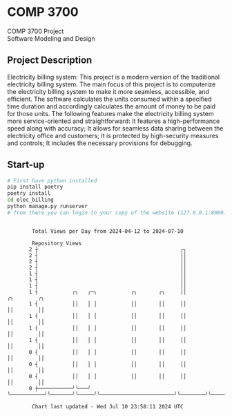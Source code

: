 # COMP 3700
COMP 3700 Project  
Software Modeling and Design
## Project Description
Electricity billing system: This project is a modern version of the traditional electricity billing system. The main focus of this project is to computerize the electricity billing system to make it more seamless, accessible, and efficient. The software calculates the units consumed within a specified time duration and accordingly calculates the amount of money to be paid for those units. The following features make the electricity billing system more service-oriented and straightforward: It features a high-performance speed along with accuracy; It allows for seamless data sharing between the electricity office and customers; It is protected by high-security measures and controls; It includes the necessary provisions for debugging.

## Start-up
```bash
# First have python installed
pip install poetry
poetry install
cd elec_billing
python manage.py runserver
# from there you can login to your copy of the website (127.0.0.1:8000), default creds are admin/admin
```

```

        Total Views per Day from 2024-04-12 to 2024-07-10

        Repository Views
       2 ┼                                              ╭╮
       2 ┤                                              ││
       2 ┤                                              ││
       2 ┤                                              ││
       1 ┤                                              ││
       1 ┤                                              ││
       1 ┤                                              ││
       1 ┤           ╭╮   ╭─╮           ╭╮       ╭╮     ││                        ╭╮        ╭╮
       1 ┤           ││   │ │           ││       ││     ││                        ││        ││
       1 ┤           ││   │ │           ││       ││     ││                        ││        ││
       1 ┤           ││   │ │           ││       ││     ││                        ││        ││
       1 ┤           ││   │ │           ││       ││     ││                        ││        ││
       0 ┤           ││   │ │           ││       ││     ││                        ││        ││
       0 ┤           ││   │ │           ││       ││     ││                        ││        ││
       0 ┤           ││   │ │           ││       ││     ││                        ││        ││
       0 ┼───────────╯╰───╯ ╰───────────╯╰───────╯╰─────╯╰────────────────────────╯╰────────╯╰─────

        Chart last updated - Wed Jul 10 23:58:11 2024 UTC
        
```
